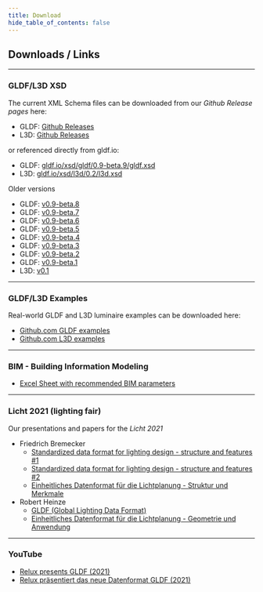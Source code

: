 ```yaml
---
title: Download
hide_table_of_contents: false
---
```


## Downloads / Links

---

### GLDF/L3D XSD

The current XML Schema files can be downloaded from our _Github Release pages_ here:

- GLDF: [Github Releases](https://github.com/globallightingdata/gldf/releases)
- L3D: [Github Releases](https://github.com/globallightingdata/l3d/releases)

or referenced directly from gldf.io:

- GLDF: [gldf.io/xsd/gldf/0.9-beta.9/gldf.xsd](https://gldf.io/xsd/gldf/0.9-beta.9/gldf.xsd)
- L3D: [gldf.io/xsd/l3d/0.2/l3d.xsd](https://gldf.io/xsd/l3d/0.2/l3d.xsd)

Older versions

- GLDF: [v0.9-beta.8](https://gldf.io/xsd/gldf/0.9-beta.8/gldf.xsd)
- GLDF: [v0.9-beta.7](https://gldf.io/xsd/gldf/0.9-beta.7/gldf.xsd)
- GLDF: [v0.9-beta.6](https://gldf.io/xsd/gldf/0.9-beta.6/gldf.xsd)
- GLDF: [v0.9-beta.5](https://gldf.io/xsd/gldf/0.9-beta.5/gldf.xsd)
- GLDF: [v0.9-beta.4](https://gldf.io/xsd/gldf/0.9-beta.4/gldf.xsd)
- GLDF: [v0.9-beta.3](https://gldf.io/xsd/gldf/0.9-beta.3/gldf.xsd)
- GLDF: [v0.9-beta.2](https://gldf.io/xsd/gldf/0.9-beta.2/gldf.xsd)
- GLDF: [v0.9-beta.1](https://gldf.io/xsd/gldf/0.9-beta.1/gldf.xsd)
- L3D: [v0.1](https://gldf.io/xsd/l3d/0.1/l3d.xsd)

---

### GLDF/L3D Examples

Real-world GLDF and L3D luminaire examples can be downloaded here:

- [Github.com GLDF examples](https://github.com/globallightingdata/examples)
- [Github.com L3D examples](https://github.com/globallightingdata/l3d/tree/master/examples)

---

### BIM - Building Information Modeling

- [Excel Sheet with recommended BIM parameters](https://github.com/globallightingdata/files/raw/master/bim/bim_properties.xlsx)

---

### Licht 2021 (lighting fair)

Our presentations and papers for the _Licht 2021_

- Friedrich Bremecker
  - [Standardized data format for lighting design - structure and features #1](https://github.com/globallightingdata/files/blob/master/2021_licht_lightfair/licht2021_paper_friedrich_bremecker_en.pdf)
  - [Standardized data format for lighting design - structure and features #2](https://github.com/globallightingdata/files/blob/master/2021_licht_lightfair/licht2021_webinar_friedrich_bremecker.pdf)
  - [Einheitliches Datenformat für die Lichtplanung - Struktur und Merkmale](https://github.com/globallightingdata/files/blob/master/2021_licht_lightfair/licht2021_paper_friedrich_bremecker_de.pdf)
- Robert Heinze
  - [GLDF (Global Lighting Data Format)](https://github.com/globallightingdata/files/blob/master/2021_licht_lightfair/licht2021_paper_robert_heinze.pdf)
  - [Einheitliches Datenformat für die Lichtplanung - Geometrie und Anwendung](https://github.com/globallightingdata/files/blob/master/2021_licht_lightfair/licht2021_ppt_robert_heinze.pdf)

---

### YouTube

- [Relux presents GLDF (2021)](https://www.youtube.com/watch?v=ecbHqjwZCe0)
- [Relux präsentiert das neue Datenformat GLDF (2021)](https://www.youtube.com/watch?v=0xOOn1yQV1k)
